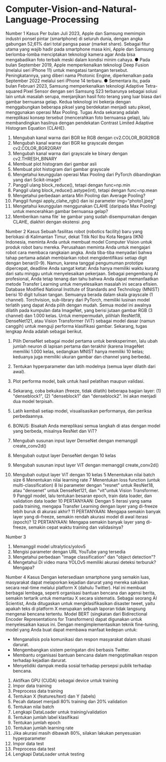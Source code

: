 # Computer-Vision-and-Natural-Language-Processing
Number 1
Kasus
Per bulan Juli 2023, Apple dan Samsung memimpin industri ponsel pintar (smartphone) di seluruh dunia,
dengan angka gabungan 52,61% dari total pangsa pasar (market share). Sebagai fitur utama yang wajib
hadir pada smartphone masa kini, Apple dan Samsung berlomba-lomba menciptakan teknologi kamera
agar Anda bisa mengabadikan foto terbaik meski dalam kondisi minim cahaya.
● Pada bulan September 2019, Apple memperkenalkan teknologi Deep Fusion (melalui seri iPhone
11) untuk mengatasi tantangan tersebut. Peningkatannya, yang diberi nama Photonic Engine,
diperkenalkan pada September 2022 melalui seri iPhone 14 terbaru.
● Sementara itu, pada bulan Februari 2023, Samsung memperkenalkan teknologi Adaptive
Tetra-squared Pixel Sensor dengan seri Samsung S23 terbarunya sebagai solusi lain untuk
masalah serupa, menjanjikan hasil foto terang yang luar biasa dari gambar bernuansa gelap.
Kedua teknologi ini bekerja dengan menggabungkan beberapa piksel yang berdekatan menjadi satu
piksel, menggunakan operasi Max Pooling. Tugas Anda sekarang adalah mereplikasi konsep tersebut
(mencerahkan foto bernuansa gelap), lalu membandingkan hasilnya dengan pendekatan Contrast
Limited Adaptive Histogram Equation (CLAHE).
1. Mengubah kanal warna dari BGR ke RGB dengan cv2.COLOR_BGR2RGB
2. Mengubah kanal warna dari BGR ke grayscale dengan cv2.COLOR_BGR2GRAY
3. Mengubah kanal warna dari grayscale ke binary dengan cv2.THRESH_BINARY
4. Membuat plot histogram dari gambar asli
5. Membuat plot histogram dari gambar grayscale
6. Mengetahui keunggulan operasi Max Pooling dari PyTorch dibandingkan yang dari Scikit-image?
7. Panggil ulang block_reduce(), tetapi dengan func=np.min
8. Panggil ulang block_reduce().astype(int), tetapi dengan func=np.mean
9. Mengetahui perbedaan antara Min Pooling dan Average Pooling?
10. Panggil fungsi apply_clahe_rgb() dan isi parameter img="photo1.jpeg"
11. Mengetahui keunggulan menggunakan CLAHE (daripada Max Pooling) untuk mencerahkan gambar bernuansa gelap?
12. Memberikan nama file` ke gambar yang sudah disempurnakan dengan CLAHE, diakhiri dengan ekstensi .png

Number 2
Kasus
Sebuah fasilitas robot (robotics facility) baru yang berlokasi di Kalimantan Timur, dekat Titik Nol Ibu Kota Negara (IKN) Indonesia, meminta Anda untuk membuat model Computer Vision untuk produk robot baru mereka. Perusahaan meminta Anda untuk mengajari robot cara membaca rangkaian angka. Anda tiba-tiba menyadari bahwa tahap pertama adalah membiarkan robot mengidentifikasi setiap digit dengan benar(0-9). Namun, karena tanggal pengumuman prototipe dipercepat, deadline Anda sangat ketat: Anda hanya memiliki waktu kurang dari satu minggu untuk menyelesaikan pekerjaan. Sebagai pengembang AI profesional, Anda tetap tenang dan tahu bahwa Anda dapat memanfaatkan metode Transfer Learning untuk menyelesaikan masalah ini secara efisien. Database Modified National Institute of Standards and Technology (MNIST) berisi 10 digit
tulisan tangan. Semuanya berada dalam skala grayscale (1 channel). Torchvision, sub-library dari PyTorch, memiliki lusinan model terlatih yang dapat Anda pilih dengan mudah. Semua model ini awalnya dilatih pada kumpulan data ImageNet, yang berisi jutaan gambar RGB (3 channel) dan 1.000 kelas. Untuk mempermudah, pilihlah ResNet18, DenseNet121, atau Vision Transformer (ViT) sebagai model dasar (namun canggih) untuk menguji performa klasifikasi gambar. Sekarang, tugas lengkap Anda
adalah sebagai berikut.
1. Pilih DenseNet sebagai model pertama untuk bereksperimen, lalu ubah jumlah neuron di lapisan pertama dan terakhir (karena ImageNet memiliki 1.000 kelas, sedangkan MNIST hanya memiliki 10 kelas; keduanya juga memiliki ukuran gambar dan channel yang berbeda).
2. Tentukan hyperparameter dan latih modelnya (semua layer dilatih dari awal).
3. Plot performa model, baik untuk hasil pelatihan maupun validasi.
4. Sekarang, coba bekukan (freeze, tidak dilatih) beberapa bagian layer: (1) "denseblock1", (2) "denseblock1" dan "denseblock2". Ini akan menjadi dua model terpisah.
5. Latih kembali setiap model, visualisasikan performanya, dan periksa perbedaannya.
6. BONUS: Bisakah Anda mereplikasi semua langkah di atas dengan model yang berbeda, misalnya ResNet dan ViT?

1. Mengubah susunan input layer DenseNet dengan memanggil create_conv2d()
2. Mengubah output layer DenseNet dengan 10 kelas
3. Mengubah susunan input layer ViT dengan memanggil create_conv2d()
4. Mengubah output layer ViT dengan 10 kelas
5 Menentukan nilai batch size
6 Menentukan nilai learning rate
7 Menentukan loss function (untuk multi-classification)
8 Isi parameter dengan "resnet" untuk ResNet18, atau "densenet" untuk DenseNet121, dan "vit"untuk Vision Transformer.
9 Panggil model, lalu tentukan besaran epoch, train data loader, dan validation data loader
10 PERTANYAAN: Dengan 5 iterasi yang sama pada training, mengapa Transfer Learning dengan layer yang di-freeze lebih buruk di akurasi akhir?
11 PERTANYAAN: Mengapa semakin banyak layer yang di-freeze, semakin rendah akurasi model di awal iterasi (epoch)?
12 PERTANYAAN: Mengapa semakin banyak layer yang di-freeze, semakin cepat waktu training dan validasinya?


Number 3
1. Memanggil model ultralytics/yolov5
2. Mengisi parameter dengan URL YouTube yang tersedia
3. Mengetahui perbedaan "image classification" dan "object detection"?
4. Mengetahui Di video mana YOLOv5 memiliki akurasi deteksi terburuk? Mengapa?


Number 4
Kasus
Dengan ketersediaan smartphone yang semakin luas, masyarakat dapat melaporkan kejadian darurat yang mereka saksikan secara real-time melalui platform X (dahulu Twitter). Hal ini membuat berbagai lembaga, seperti organisasi bantuan bencana dan agensi berita, semakin tertarik untuk memantau X
secara sistematis. Sebagai seorang AI Scientist, Anda ditugaskan untuk mengklasifikasikan disaster tweet, yaitu apakah teks di platform X merupakan sebuah laporan tidak langsung mengenai bencana tertentu. Model BERT (singkatan dari Bidirectional Encoder Representations for Transformers) dapat digunakan untuk
menyelesaikan kasus ini. Dengan mengimplementasikan teknik fine-tuning, model yang Anda buat dapat membawa manfaat kedepan untuk:
- Menganalisis pola komunikasi dan respon masyarakat dalam situasi darurat.
- Mengembangkan sistem peringatan dini berbasis Twitter.
- Membantu organisasi bantuan bencana dalam mengoptimalkan respon terhadap kejadian darurat.
- Menyelidiki dampak media sosial terhadap persepsi publik terhadap bencana.

1. Aktifkan GPU (CUDA) sebagai device untuk training
2. Impor data training
3. Preprocess data training
4. Tentukan X (features/text) dan Y (labels)
5. Pecah dataset menjadi 80% training dan 20% validation
6. Tentukan nilai batch
7. Lengkapi DataLoader untuk training/validation
8. Tentukan jumlah label klasifikasi
9. Tentukan jumlah epoch
10. Tentukan jumlah learning rate
11. Jika akurasi masih dibawah 80%, silakan lakukan penyesuaian hyperparameter
12. Impor data test
13. Preprocess data test
14. Lengkapi DataLoader untuk testing
